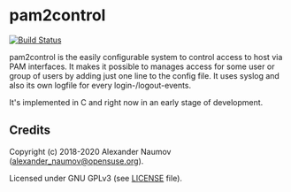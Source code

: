 # pam2control
[![Build Status](https://travis-ci.org/alexander-naumov/pam2control.svg?branch=master)](https://travis-ci.org/alexander-naumov/pam2control)

pam2control is the easily configurable system to control access to host via PAM interfaces.
It makes it possible to manages access for some user or group of users by adding just
one line to the config file.
It uses syslog and also its own logfile for every login-/logout-events.

It's implemented in C and right now in an early stage of development.


Credits
-------

Copyright (c) 2018-2020 Alexander Naumov (alexander_naumov@opensuse.org).

Licensed under GNU GPLv3 (see [LICENSE](https://github.com/alexander-naumov/pam2control/blob/master/LICENSE) file).
